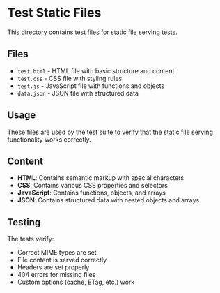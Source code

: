 # Test Static Files

This directory contains test files for static file serving tests.

## Files

- `test.html` - HTML file with basic structure and content
- `test.css` - CSS file with styling rules
- `test.js` - JavaScript file with functions and objects
- `data.json` - JSON file with structured data

## Usage

These files are used by the test suite to verify that the static file serving functionality works correctly.

## Content

- **HTML**: Contains semantic markup with special characters
- **CSS**: Contains various CSS properties and selectors
- **JavaScript**: Contains functions, objects, and arrays
- **JSON**: Contains structured data with nested objects and arrays

## Testing

The tests verify:
- Correct MIME types are set
- File content is served correctly
- Headers are set properly
- 404 errors for missing files
- Custom options (cache, ETag, etc.) work
